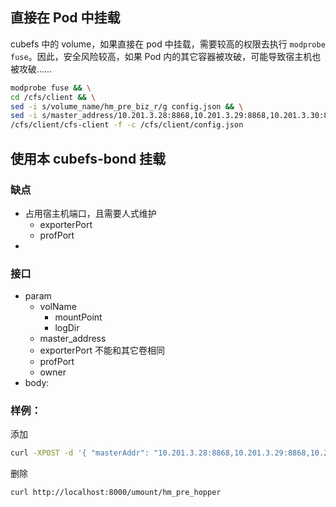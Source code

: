 ## 直接在 Pod 中挂载

cubefs 中的 volume，如果直接在 pod 中挂载，需要较高的权限去执行 `modprobe fuse`。因此，安全风险较高，如果 Pod 内的其它容器被攻破，可能导致宿主机也被攻破……

```bash
modprobe fuse && \
cd /cfs/client && \
sed -i s/volume_name/hm_pre_biz_r/g config.json && \
sed -i s/master_address/10.201.3.28:8868,10.201.3.29:8868,10.201.3.30:8868/g config.json && \
/cfs/client/cfs-client -f -c /cfs/client/config.json
```

## 使用本 cubefs-bond 挂载

### 缺点

- 占用宿主机端口，且需要人式维护
  - exporterPort
  - profPort
-

### 接口

- param
  - volName
    - mountPoint
    - logDir
  - master_address
  - exporterPort 不能和其它卷相同
  - profPort
  - owner
- body:

### 样例：

添加

```bash
curl -XPOST -d '{ "masterAddr": "10.201.3.28:8868,10.201.3.29:8868,10.201.3.30:8868", "volName": "hm_pre_hopper", "owner": "cfs", "logLevel": "info", "exporterPort": "19320", "profPort": "17320" }' http://localhost:8000/mount
```

删除

```bash
curl http://localhost:8000/umount/hm_pre_hopper
```
